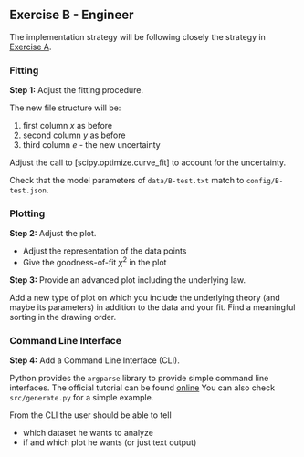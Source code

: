 ## Exercise B - Engineer

The implementation strategy will be following closely the strategy in [Exercise A](./3-Engineer.md).

### Fitting

**Step 1:** Adjust the fitting procedure.

The new file structure will be:
1. first column $x$ as before
1. second column $y$ as before
1. third column $e$ - the new uncertainty

Adjust the call to [scipy.optimize.curve_fit] to account for the uncertainty.

Check that the model parameters of `data/B-test.txt` match to `config/B-test.json`.

### Plotting

**Step 2:** Adjust the plot.

- Adjust the representation of the data points
- Give the goodness-of-fit $\chi^2$ in the plot

**Step 3:** Provide an advanced plot including the underlying law.

Add a new type of plot on which you include the underlying theory (and maybe its parameters) in addition
to the data and your fit. Find a meaningful sorting in the drawing order.

### Command Line Interface

**Step 4:** Add a Command Line Interface (CLI).

Python provides the `argparse` library to provide simple command line interfaces.
The official tutorial can be found [online](https://docs.python.org/3/howto/argparse.html#argparse-tutorial)
You can also check `src/generate.py` for a simple example.

From the CLI the user should be able to tell
- which dataset he wants to analyze
- if and which plot he wants (or just text output)
